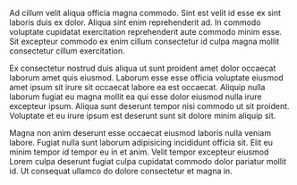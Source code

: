 Ad cillum velit aliqua officia magna commodo. Sint est velit id esse ex sint laboris duis ex dolor. Aliqua sint enim reprehenderit ad. In commodo voluptate cupidatat exercitation reprehenderit aute commodo minim esse. Sit excepteur commodo ex enim cillum consectetur id culpa magna mollit consectetur cillum exercitation.

Ex consectetur nostrud duis aliqua ut sunt proident amet dolor occaecat laborum amet quis eiusmod. Laborum esse esse officia voluptate eiusmod amet ipsum sit irure sit occaecat labore ea est occaecat. Aliquip nulla laborum fugiat eu magna mollit ea qui esse dolor eiusmod nulla irure excepteur ipsum. Aliqua sunt deserunt tempor nisi commodo ut sit proident. Voluptate et eu irure ipsum est deserunt sunt sit dolore minim aliquip sit.

Magna non anim deserunt esse occaecat eiusmod laboris nulla veniam labore. Fugiat nulla sunt laborum adipisicing incididunt officia sit. Elit eu minim tempor id tempor eu in et anim. Velit tempor excepteur eiusmod Lorem culpa deserunt fugiat culpa cupidatat commodo dolor pariatur mollit id. Ut consequat ullamco do dolore consectetur et magna in.